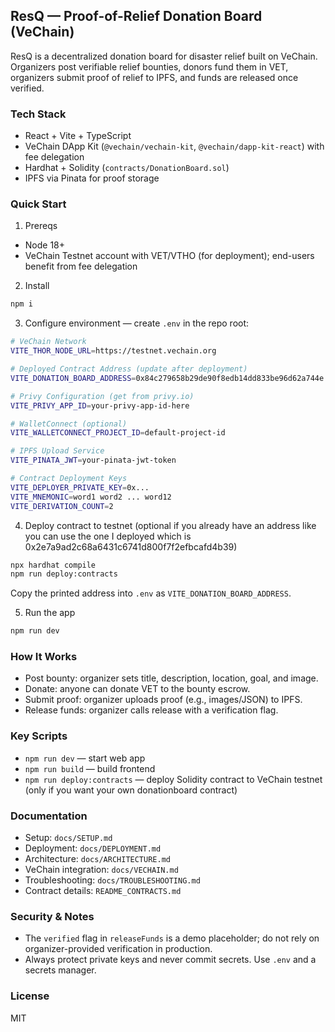 ## ResQ — Proof-of-Relief Donation Board (VeChain)

ResQ is a decentralized donation board for disaster relief built on VeChain. Organizers post verifiable relief bounties, donors fund them in VET, organizers submit proof of relief to IPFS, and funds are released once verified.

### Tech Stack
- React + Vite + TypeScript
- VeChain DApp Kit (`@vechain/vechain-kit`, `@vechain/dapp-kit-react`) with fee delegation
- Hardhat + Solidity (`contracts/DonationBoard.sol`)
- IPFS via Pinata for proof storage

### Quick Start
1) Prereqs
- Node 18+
- VeChain Testnet account with VET/VTHO (for deployment); end-users benefit from fee delegation

2) Install
```bash
npm i
```

3) Configure environment — create `.env` in the repo root:
```bash
# VeChain Network
VITE_THOR_NODE_URL=https://testnet.vechain.org

# Deployed Contract Address (update after deployment)
VITE_DONATION_BOARD_ADDRESS=0x84c279658b29de90f8edb14dd833be96d62a744e

# Privy Configuration (get from privy.io)
VITE_PRIVY_APP_ID=your-privy-app-id-here

# WalletConnect (optional)
VITE_WALLETCONNECT_PROJECT_ID=default-project-id

# IPFS Upload Service
VITE_PINATA_JWT=your-pinata-jwt-token

# Contract Deployment Keys
VITE_DEPLOYER_PRIVATE_KEY=0x...
VITE_MNEMONIC=word1 word2 ... word12
VITE_DERIVATION_COUNT=2
```

4) Deploy contract to testnet (optional if you already have an address like you can use the one I deployed which is 0x2e7a9ad2c68a6431c6741d800f7f2efbcafd4b39)
```bash
npx hardhat compile
npm run deploy:contracts
```
Copy the printed address into `.env` as `VITE_DONATION_BOARD_ADDRESS`.

5) Run the app
```bash
npm run dev
```

### How It Works
- Post bounty: organizer sets title, description, location, goal, and image.
- Donate: anyone can donate VET to the bounty escrow.
- Submit proof: organizer uploads proof (e.g., images/JSON) to IPFS.
- Release funds: organizer calls release with a verification flag.

### Key Scripts
- `npm run dev` — start web app
- `npm run build` — build frontend
- `npm run deploy:contracts` — deploy Solidity contract to VeChain testnet (only if you want your own donationboard contract)

### Documentation
- Setup: `docs/SETUP.md`
- Deployment: `docs/DEPLOYMENT.md`
- Architecture: `docs/ARCHITECTURE.md`
- VeChain integration: `docs/VECHAIN.md`
- Troubleshooting: `docs/TROUBLESHOOTING.md`
- Contract details: `README_CONTRACTS.md`

### Security & Notes
- The `verified` flag in `releaseFunds` is a demo placeholder; do not rely on organizer-provided verification in production.
- Always protect private keys and never commit secrets. Use `.env` and a secrets manager.

### License
MIT


